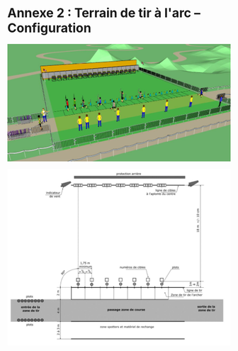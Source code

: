 # Annexe 2 : Terrain de tir à l'arc – Configuration

![](./assets/Reglements_Sportifs_Arbitrage_Fevrier_2022_Page_336_Image_0003.png)

![](./assets/Reglements_Sportifs_Arbitrage_Fevrier_2022_Page_336_Image_0004.png)
